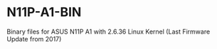 # N11P-A1-BIN
Binary files for ASUS N11P A1 with 2.6.36 Linux Kernel (Last Firmware Update from 2017)
